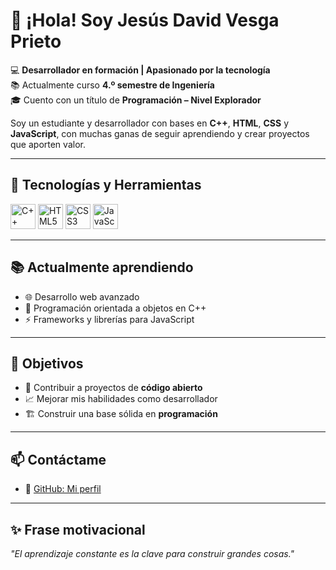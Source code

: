 # 👋 ¡Hola! Soy **Jesús David Vesga Prieto**  

💻 **Desarrollador en formación | Apasionado por la tecnología**  
📚 Actualmente curso **4.º semestre de Ingeniería**  
🎓 Cuento con un título de **Programación – Nivel Explorador**  

Soy un estudiante y desarrollador con bases en **C++**, **HTML**, **CSS** y **JavaScript**, con muchas ganas de seguir aprendiendo y crear proyectos que aporten valor.  

---

## 🚀 Tecnologías y Herramientas
<p align="left">
  <img src="https://cdn.jsdelivr.net/gh/devicons/devicon/icons/cplusplus/cplusplus-original.svg" alt="C++" width="40" height="40"/>
  <img src="https://cdn.jsdelivr.net/gh/devicons/devicon/icons/html5/html5-original.svg" alt="HTML5" width="40" height="40"/>
  <img src="https://cdn.jsdelivr.net/gh/devicons/devicon/icons/css3/css3-original.svg" alt="CSS3" width="40" height="40"/>
  <img src="https://cdn.jsdelivr.net/gh/devicons/devicon/icons/javascript/javascript-original.svg" alt="JavaScript" width="40" height="40"/>
</p>  

---

## 📚 Actualmente aprendiendo
- 🌐 Desarrollo web avanzado  
- 🧩 Programación orientada a objetos en C++  
- ⚡ Frameworks y librerías para JavaScript  

---

## 🎯 Objetivos
- 🤝 Contribuir a proyectos de **código abierto**  
- 📈 Mejorar mis habilidades como desarrollador  
- 🏗️ Construir una base sólida en **programación**  

---

## 📫 Contáctame
- 🔗 [GitHub: Mi perfil](#)  

---

## ✨ Frase motivacional
*"El aprendizaje constante es la clave para construir grandes cosas."*  

